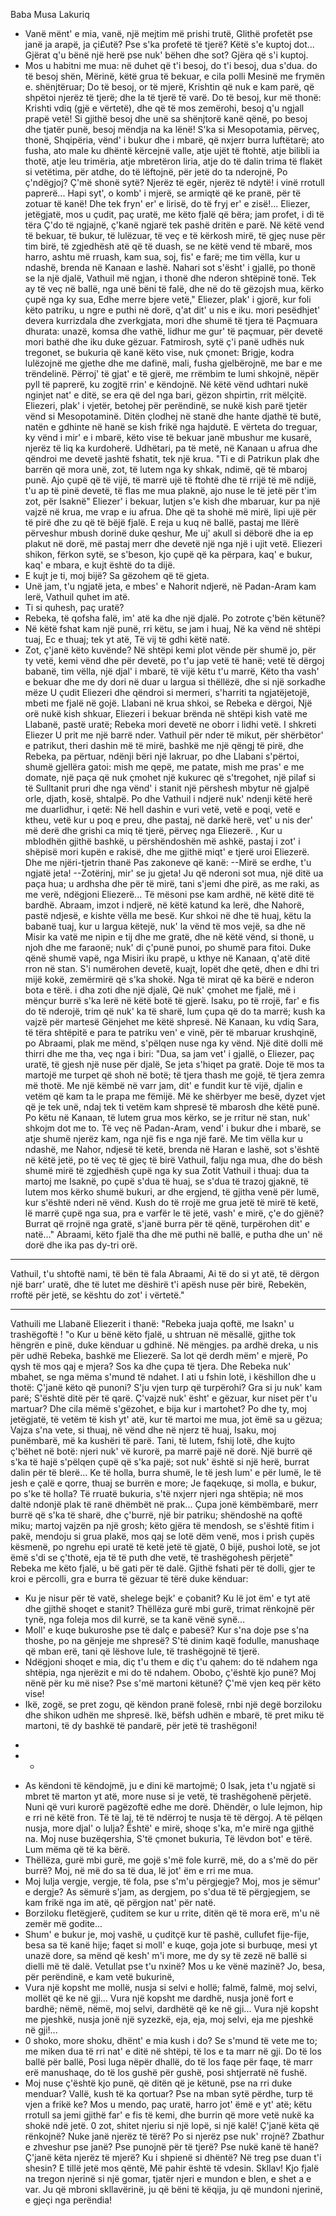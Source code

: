 Baba Musa Lakuriq

- Vanë mënt' e mia, vanë,
një mejtim më prishi trutë,
Glithë profetët pse janë
ja arapë, ja çi£utë?
Pse s'ka profetë të tjerë?
Këtë s'e kuptoj dot...
Gjërat q'u bënë një herë
pse nuk' bëhen dhe sot?
Gjëra që s'i kuptoj.
- Mos u habitni me mua:
në duhet që t'i besoj,
do t'i besoj, dua s'dua.
do të besoj shën, Mërinë,
këtë grua të bekuar,
e cila polli Mesinë
me frymën e. shënjtëruar;
Do të besoj, or të mjerë,
Krishtin që nuk e kam parë,
që shpëtoi njerëz të tjerë;
dhe la të tjerë të varë.
Do të besoj, kur më thonë:
Krishti vdiq (gjë e vërtetë),
dhe që të mos zemërohi,
besoj q'u ngjall prapë vetë!
Si gjithë besoj dhe unë
sa shënjtorë kanë qënë,
po besoj dhe tjatër punë,
besoj mëndja na ka lënë!
S'ka si Mesopotamia,
përveç, thonë, Shqipëria,
vënd' i bukur dhe i mbarë,
që nxjerr burra luftëtarë;
ato fusha, ato male
ku dhëntë kërcejnë valle,
atje ujët të ftohtë,
atje bilibli ia thotë,
atje leu trimëria,
atje mbretëron liria,
atje do të dalin trima
të flakët si vetëtima,
për atdhe, do të lëftojnë,
për jetë do ta nderojnë,
Po ç'ndëgjoj? Ç'më shonë sytë?
Njerëz të egër, njerëz të ndytë!
i vinë rrotull paprerë...
Hapi syt', o komb' i mjerë,
se armiqtë që ke pranë,
për të zotuar të kanë!
Dhe tek fryn' er' e lirisë,
do të fryj er' e zisë!...
Eliezer, jetëgjatë,
mos u çudit, paç uratë,
me këto fjalë që bëra;
jam profet, i di të tëra
Ç'do të ngjajnë, ç'kanë ngjarë
tek pashë dritën e parë.
Në këtë vend të bekuar,
të bukur, të lulëzuar,
të veç e të kërkosh mirë,
të gjeç nuse për tim birë,
të zgjedhësh atë që të duash,
se ne këtë vend të mbarë,
mos harro, ashtu më rruash,
kam sua, soj, fis' e farë;
me tim vëlla, kur u ndashë,
brenda në Kanaan e lashë.
Nahari sot s'ësht' i gjallë,
po thonë se la një djalë,
Vathuil më ngjan, i thonë
dhe nderon shtëpinë tonë.
Tek ay të veç në ballë,
nga unë bëni të falë,
dhe në do të gëzojsh mua,
kërko çupë nga ky sua,
Edhe merre bjere vetë,"
Eliezer, plak' i gjorë,
kur foli këto patriku,
u ngre e puthi në dorë,
q'at dit' u nis e iku.
mori pesëdhjet' devera
kurrizdala dhe zverkgjata,
mori dhe shumë të tjera
të Paçmuara dhurata:
unazë, komsa dhe vathë,
lidhur me gur' të paçmuar,
për devetë mori bathë
dhe iku duke gëzuar.
Fatmirosh, sytë ç'i panë
udhës nuk tregonet,
se bukuria që kanë
këto vise, nuk çmonet:
Brigje, kodra lulëzojnë
me gjethe dhe me dafinë,
mali, fusha gjelbërojnë,
me bar e me trëndelinë.
Përroj' të gjat' e të gjerë,
me rrëmbim te lumi shkojnë,
nëpër pyll të paprerë,
ku zogjtë rrin' e këndojnë.
Në këtë vënd udhtari
nukë nginjet nat' e ditë,
se era që del nga bari,
gëzon shpirtin, rrit mëlçitë.
Eliezeri, plak' i vjetër,
betohej për perëndinë,
se nukë kish parë tjetër
vënd si Mesopotaminë.
Ditën çlodhej në stanë
dhe hante djathë të butë,
natën e gdhinte në hanë
se kish frikë nga hajdutë.
E vërteta do treguar,
ky vënd i mir' e i mbarë,
këto vise të bekuar
janë mbushur me kusarë,
njerëz të liq ka kurdoherë.
Udhëtari, pa të metë,
në Kanaan u afrua
dhe qëndroi me devetë
jashtë fshatit, tek një krua.
"Ti e di Patrikun plak
dhe barrën që mora unë,
zot, të lutem nga ky shkak,
ndimë, që të mbaroj punë.
Ajo çupë që të vijë,
të marrë ujë të ftohtë
dhe të rrijë të më ndijë,
t'u ap të pinë devetë,
të flas me mua plaknë,
ajo nuse le të jetë
për t'im zot, për Isaknë"
Eliezer' i bekuar,
lutjen s'e kish dhe mbaruar,
kur pa një vajzë në krua,
me vrap e iu afrua.
Dhe që ta shohë më mirë,
lipi ujë për të pirë
dhe zu që të bëjë fjalë.
E reja u kuq në ballë,
pastaj me llërë përveshur
mbush dorinë duke qeshur,
Me uj' akull si dëborë
dhe ia ep plakut në dorë,
më pastaj merr dhe devetë
një nga një i ujit vetë.
Eliezeri shikon,
fërkon sytë, se s'beson,
kjo çupë që ka përpara,
kaq' e bukur, kaq' e mbara,
e kujt është do ta dijë.
- E kujt je ti, moj bijë?
Sa gëzohem që të gjeta.
- Unë jam, t'u ngjatë jeta,
e mbes' e Nahorit ndjerë,
në Padan-Aram kam lerë,
Vathuil quhet im atë.
- Ti si quhesh, paç uratë?
- Rebeka, të qofsha falë,
im' atë ka dhe një djalë.
Po zotrote ç'bën këtunë?
- Në këtë fshat kam një punë,
rri këtu, se jam i huaj,
Në ka vënd në shtëpi tuaj,
Ec e thuaj; tek yt atë,
Të vij të gdhi këtë natë.
- Zot, ç'janë këto kuvënde?
Në shtëpi kemi plot vënde
për shumë jo, për ty vetë,
kemi vënd dhe për devetë,
po t'u jap vetë të hanë;
vetë të dërgoj babanë,
tim vëlla, një djal' i mbarë,
të vijë këtu t'u marrë,
Këto tha vash' e bekuar
dhe me dy dori në duar
u largua si thëllëzë,
dhe si një sorkadhe mëze
U çudit Eliezeri
dhe qëndroi si mermeri,
s'harriti ta ngjatëjetojë,
mbeti me fjalë në gojë.
Llabani në krua shkoi,
se Rebeka e dërgoi,
Një orë nukë kish shkuar,
Eliezeri i bekuar
brënda në shtëpi kish vatë
me Llabanë, pastë uratë;
Rebeka mori devetë
ne oborr i lidhi vetë.
I shkreti Eliezer
U prit me një barrë nder.
Vathuil për nder të mikut,
për shërbëtor' e patrikut,
theri dashin më të mirë,
bashkë me një qëngj të pirë,
dhe Rebeka, pa përtuar,
ndënji bëri një lakruar,
po dhe Llabani s'përtoi,
shumë gjellëra gatoi:
mish me qepë, me patate,
mish me pras' e me domate,
një paça që nuk çmohet
një kukurec që s'tregohet,
një pilaf si të Sulltanit
pruri dhe nga vënd' i stanit
një përshesh mbytur në gjalpë
orle, djath, kosë, shtalpë.
Po dhe Vathuil i ndjerë
nuk' ndenji këtë herë
me duarlidhur, i qetë:
Në hell dashin e vuri vetë,
vetë e poqi, vetë e ktheu,
vetë kur u poq e preu,
dhe pastaj, në darkë herë,
vet' u nis der' më derë
dhe grishi ca miq të tjerë,
përveç nga Eliezerë. ,
Kur u mblodhën gjithë bashkë,
u përshëndoshën më ashkë,
pastaj i zot' i shëpisë
mori kupën e rakisë,
dhe me gjithë miqt' e tjerë
uroi Eliezerë.
Dhe me njëri-tjetrin thanë
Pas zakoneve që kanë:
--Mirë se erdhe, t'u ngjatë jeta!
--Zotërinj, mir' se ju gjeta!
Ju që nderoni sot mua,
një ditë ua paça hua;
u ardhsha dhe për të mirë,
tani s'jemi dhe pirë,
as me raki, as me verë,
ndëgjoni Eliezerë...
Të mësoni pse kam ardhë,
në këtë ditë të bardhë.
Abraam, imzot i ndjerë,
në këtë katund ka lerë,
dhe Nahorë, pastë ndjesë,
e kishte vëlla me besë.
Kur shkoi në dhe të huaj,
këtu la babanë tuaj,
kur u largua këtejë,
nuk' la vënd të mos vejë,
sa dhe në Misir ka vatë
me nipin e tij dhe me gratë,
dhe në këtë vënd, si thonë,
u njoh dhe me faraonë;
nuk' di ç'punë punoi,
po shumë para fitoi.
Duke qënë shumë vapë,
nga Misiri iku prapë,
u kthye në Kanaan,
q'atë ditë rron në stan.
S'i numërohen devetë,
kuajt, lopët dhe qetë,
dhen e dhi tri mijë kokë,
zemërmirë që s'ka shokë.
Nga të mirat që ka bërë
e nderon bota e tërë.
i dha zoti dhe një djalë,
Që nuk' çmohet me fjalë,
më i mënçur burrë s'ka lerë
në këtë botë të gjerë.
Isaku, po të rrojë,
far' e fis do të nderojë,
trim që nuk' ka të sharë,
lum çupa që do ta marrë;
kush ka vajzë për martesë
Gënjehet me këtë shpresë.
Në Kanaan, ku vdiq Sara,
të tëra shtëpitë e para
te patriku ven' e vinë,
për të mbaruar krushqinë,
po Abraami, plak me mënd,
s'pëlqen nuse nga ky vënd.
Një ditë dolli më thirri
dhe me tha, veç nga i biri:
"Dua, sa jam vet' i gjallë,
o Eliezer, paç uratë,
të gjesh një nuse për djalë,
Se jeta s'hiqet pa gratë.
Doje të mos ta martojë
me turpet që shoh në botë;
të tjera thash me gojë,
të tjera zemra më thotë.
Me një këmbë në varr jam,
dit' e fundit kur të vijë,
djalin e vetëm që kam
ta le prapa me fëmijë.
Më ke shërbyer me besë,
dyzet vjet që je tek unë,
ndaj tek ti vetëm kam shpresë
të mbarosh dhe këtë punë.
Po këtu në Kanaan,
të lutem grua mos kërko,
se je rritur në stan,
nuk' shkojm dot me to.
Të veç në Padan-Aram,
vend' i bukur dhe i mbarë,
se atje shumë njerëz kam,
nga një fis e nga një farë.
Me tim vëlla kur u ndashë,
me Nahor, ndjesë të ketë,
brenda në Haran e lashë,
sot s'është në këtë jetë,
po të veç të gjeç të birë
Vathuil, falju nga mua,
dhe do bësh shumë mirë
të zgjedhësh çupë nga ky sua
Zotit Vathuil i thuaj:
dua ta martoj me Isaknë,
po çupë s'dua të huaj,
se s'dua të trazoj gjaknë,
të lutem mos kërko shumë
bukuri, ar dhe ergjend,
të gjitha venë për lumë,
kur s'është nderi në vënd.
Kush do të rrojë me grua
jetë të mirë të ketë,
lë marrë çupë nga sua,
pra e varfër le të jetë,
vash' e mirë, ç'e do gjënë?
Burrat që rrojnë nga gratë,
s'janë burra për të qënë,
turpërohen dit' e natë..."
Abraami, këto fjalë
tha dhe më puthi në ballë,
e putha dhe un' në dorë
dhe ika pas dy-tri orë.
******************
Vathuil, t'u shtoftë nami,
të bën të fala Abraami,
Ai të do si yt atë,
të dërgon një barr' uratë,
dhe të lutet me dëshirë
t'i apësh nuse për birë,
Rebekën, rroftë për jetë,
se kështu do zot' i vërtetë."
******************
Vathuili me Llabanë
Eliezerit i thanë:
"Rebeka juaja qoftë,
me Isakn' u trashëgoftë !
"o Kur u bënë këto fjalë,
u shtruan në mësallë,
gjithe tok hëngrën e pinë,
duke kënduar u gdhinë.
Në mëngjes. pa ardhë dreka,
u nis për udhë Rebeka,
bashkë me Eliezerë.
Sa lot që derdh mëm' e mjerë,
Po qysh të mos qaj e mjera?
Sos ka dhe çupa të tjera.
Dhe Rebeka nuk' mbahet,
se nga mëma s'mund të ndahet.
I ati u fshin lotë,
i këshillon dhe u thotë:
Ç'janë këto që punoni?
S'ju vjen turp që turpërohi?
Gra si ju nuk' kam parë;
S'është ditë për të qarë.
Ç'vajzë nuk' ësht' e gëzuar,
kur niset për t'u martuar?
Dhe cila mëmë s'gëzohet,
e bija kur i martohet?
Po dhe ty, moj jetëgjatë,
të vetëm të kish yt' atë,
kur të martoi me mua,
jot ëmë sa u gëzua;
Vajza s'na vete, si thuaj,
në vënd dhe në njerz të huaj,
Isaku, moj punëmbarë,
më ka kushëri të parë.
Tani, të lutem, fshij lotë,
dhe kujto ç'bëhet në botë:
njeri nuk' vë kurorë,
pa marrë pajë në dorë.
Një burrë që s'ka të hajë
s'pëlqen çupë që s'ka pajë;
sot nuk' është si një herë,
burrat dalin për të blerë...
Ke të holla, burra shumë,
le të jesh lum' e për lumë,
le të jesh e çalë e qorre,
thuaj se burrën e more;
Je faqekuqe, si molla,
e bukur, po s'ke të holla?
Të rruatë bukuria,
s'të nxjerr njeri nga shtëpia;
në mos daltë ndonjë plak
të ranë dhëmbët në prak...
Çupa jonë këmbëmbarë,
merr burrë që s'ka të sharë,
dhe ç'burrë, një bir patriku;
shëndoshë na qoftë miku;
martoj vajzën pa një grosh;
këto gjëra të mendosh,
se s'është fitim i pakë,
mendoju si grua plakë,
mos qaj se lotë dëm venë,
mos i prish çupës kësmenë,
po ngrehu epi uratë
të ketë jetë të gjatë,
0 bijë, pushoi lotë,
se jot ëmë s'di se ç'thotë,
eja të të puth dhe vetë,
të trashëgohesh përjetë"
Rebeka me këto fjalë,
u bë gati për të dalë.
Gjithë fshati për të dolli,
gjer te kroi e përcolli,
gra e burra të gëzuar
të tërë duke kënduar:
- Ku je nisur për të vatë,
shelege bejk' e çobanit?
Ku lë jot ëm' e tyt atë
dhe gjithë shoqet e stanit?
Thëllëza gurë mbi gurë,
trimat rënkojnë për tynë,
nga foleja mos dil kurrë,
se ta kanë vënë synë...
- Moll' e kuqe bukuroshe
pse të dalç e pabesë?
Kur s'na doje pse s'na thoshe,
po na gënjeje me shpresë?
S'të dinim kaqë fodulle,
manushaqe që mban erë,
tani që lëshove lule,
të trashëgojnë të tjerë.
- Ndëgjoni shoqet e mia,
diç t'u them e diç t'u qahem:
do të ndahem nga shtëpia,
nga njerëzit e mi do të ndahem.
Obobo, ç'është kjo punë?
Moj nënë për ku më nise?
Pse s'më martoni këtunë?
Ç'më vjen keq për këto vise!
- Ikë, zogë, se pret zogu,
që këndon pranë folesë,
rnbi një degë borziloku
dhe shikon udhën me shpresë.
Ikë, bëfsh udhën e mbarë,
të pret miku të martoni,
të dy bashkë të pandarë,
për jetë të trashëgoni!
*
* *
- As këndoni të këndojmë,
ju e dini kë martojmë;
0 Isak, jeta t'u ngjatë
si mbret të marton yt atë,
more nuse si je vetë,
të trashëgohenë përjetë.
Nuni që vuri kurorë
pagëzoftë edhe me dorë.
Dhëndër, o lule lejmon,
hip e rri në këtë fron.
Të të laj, të të ndërroj
te nusja të të dërgoj.
A të pëlqen nusja,
more djal' o lulja?
Është' e mirë, shoqe s'ka,
m'e mirë nga gjithë na.
Moj nuse buzëqershia,
S'të çmonet bukuria,
Të lëvdon bot' e tërë.
Lum mëma që të ka bërë.
- Thëllëza, gurë mbi gurë,
me gojë s'më fole kurrë,
më, do a s'më do për burrë?
Moj, në më do sa të dua,
lë jot' ëm e rri me mua.
- Moj lulja vergje, vergje,
të fola, pse s'm'u përgjegje?
Moj, mos je sëmur' e dergje?
As sëmurë s'jam, as dergjem,
po s'dua të të përgjegjem,
se kam frikë nga im atë,
që përgjon nat' për natë.
- Borziloku fletëgjerë,
çuditem se kur u rrite,
ditën që të mora erë,
m'u në zemër më godite...
- Shum' e bukur je, moj vashë,
u çuditçë kur të pashë,
cullufet fije-fije,
besa sa të kanë hije;
faqet si moll' e kuqe,
goja jote si burbuqe,
mesi yt unazë dore,
sa mënd që kesh' m'i more,
me dy sy të zezë në ballë
si dielli më të dalë.
Vetullat pse t'u nxinë?
Mos u ke vënë mazinë?
Jo, besa, për perëndinë,
e kam vetë bukurinë,
- Vura një kopsht me mollë,
nusja si selvi e hollë;
falmë, falmë, moj selvi,
mollët që ke në gji...
Vura një kopsht me dardhë,
nusja jonë fort e bardhë;
nëmë, nëmë, moj selvi,
dardhëtë që ke në gji...
Vura një kopsht me pjeshkë,
nusja jonë një syzezkë,
eja, eja, moj selvi,
eja me pjeshkë në gji!...
- 0 shoko, more shoku,
dhënt' e mia kush i do?
Se s'mund të vete me to;
me miken dua të rri
nat' e ditë në shtëpi,
të los e ta marr në gji.
Do të los ballë për ballë,
Posi luga nëpër dhallë,
do të los faqe për faqe,
të marr erë manushaqe,
do të los gushë për gushë,
posi shtjerratë në fushë.
- Moj nuse ç'është kjo punë,
që ditën që je këtunë,
pse na rri duke menduar?
Vallë, kush të ka qortuar?
Pse na mban sytë përdhe,
turp të vjen a frikë ke?
Mos u mendo, paç uratë,
harro jot' ëmë e yt' atë;
këtu rrotull sa jemi
gjithë far' e fis të kemi,
dhe burrin që more vetë
nukë ka shokë ndë jetë.
0 zot, shitet njeriu
si një lopë, si një kalë!
Ç'janë këta që rënkojnë?
Nuke janë njerëz të tërë?
Po si njerëz pse nuk' rrojnë?
Zbathur e zhveshur pse janë?
Pse punojnë për të tjerë?
Pse nukë kanë të hanë?
Ç'janë këta njerëz të mjerë?
Ku i shpienë si dhëntë?
Në treg pse duan t'i shesin?
E tillë jetë mos qëntë,
Më pahir është të vdesin.
Skllav! Kjo fjalë na tregon
njerinë si një gomar,
tjatër njeri e mundon
e blen, e shet a e var.
Ju që mbroni skllavërinë,
ju që bëni të këqija,
ju që mundoni njerinë,
e gjeçi nga perëndia!